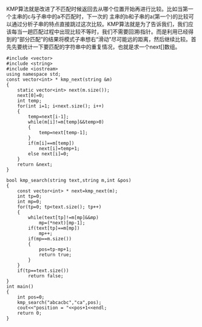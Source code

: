 KMP算法就是改进了不匹配时候返回去从哪个位置开始再进行比较。比如当第一个主串的c与子串中的a不匹配时，下一次的 主串的b和子串的a(第一个)的比较可以通过分析子串的特点直接跳过这次比较。KMP算法就是为了告诉我们，我们应该每当一趟匹配过程中出现比较不等时，我们不需要回溯i指针。而是利用已经得到的“部分匹配”的结果将模式子串想右“滑动”尽可能远的距离，然后继续比较。首先先要统计一下要匹配的字符串中的重复情况，也就是求一个next[]数组。 

```
#include <vector>
#include <string>
#include <iostream>
using namespace std;
const vector<int> * kmp_next(string &m)
{
    static vector<int> next(m.size());
    next[0]=0;
    int temp;
    for(int i=1; i<next.size(); i++)
    {
        temp=next[i-1];
        while(m[i]!=m[temp]&&temp>0)
        {
            temp=next[temp-1];
        }
        if(m[i]==m[temp])
            next[i]=temp+1;
        else next[i]=0;
    }
    return &next;
}

bool kmp_search(string text,string m,int &pos)
{
    const vector<int> * next=kmp_next(m);
    int tp=0;
    int mp=0;
    for(tp=0; tp<text.size(); tp++)
    {
        while(text[tp]!=m[mp]&&mp)
            mp=(*next)[mp-1];
        if(text[tp]==m[mp])
            mp++;
        if(mp==m.size())
        {
            pos=tp-mp+1;
            return true;
        }
    }
    if(tp==text.size())
        return false;
}
int main()
{
    int pos=0;
    kmp_search("abcacbc","ca",pos);
    cout<<"position = "<<pos+1<<endl;
    return 0;
}
```